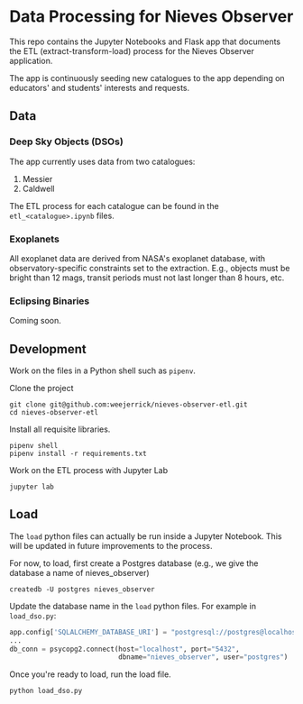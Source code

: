 # Data Processing for Nieves Observer

This repo contains the Jupyter Notebooks and Flask app that documents the ETL (extract-transform-load) process for the Nieves Observer application.

The app is continuously seeding new catalogues to the app depending on educators' and students' interests and requests.

## Data

### Deep Sky Objects (DSOs)

The app currently uses data from two catalogues:

1. Messier
1. Caldwell

The ETL process for each catalogue can be found in the `etl_<catalogue>.ipynb` files.

### Exoplanets

All exoplanet data are derived from NASA's exoplanet database, with observatory-specific constraints set to the extraction. E.g., objects must be bright than 12 mags, transit periods must not last longer than 8 hours, etc.

### Eclipsing Binaries

Coming soon.

## Development

Work on the files in a Python shell such as `pipenv`.

Clone the project

```
git clone git@github.com:weejerrick/nieves-observer-etl.git
cd nieves-observer-etl
```

Install all requisite libraries.

```
pipenv shell
pipenv install -r requirements.txt
```

Work on the ETL process with Jupyter Lab

```
jupyter lab
```

## Load

The `load` python files can actually be run inside a Jupyter Notebook. This will be updated in future improvements to the process.

For now, to load, first create a Postgres database (e.g., we give the database a name of nieves_observer)

```
createdb -U postgres nieves_observer
```

Update the database name in the `load` python files. For example in `load_dso.py`:

```python
app.config['SQLALCHEMY_DATABASE_URI'] = "postgresql://postgres@localhost/nieves_observer"
...
db_conn = psycopg2.connect(host="localhost", port="5432",
                           dbname="nieves_observer", user="postgres")
```

Once you're ready to load, run the load file.

```bash
python load_dso.py
```
